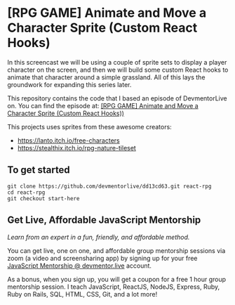 # [RPG GAME] Animate and Move a Character Sprite (Custom React Hooks)

In this screencast we will be using a couple of sprite sets to display a player character on the screen, and then we will build some custom React hooks to animate that character around a simple grassland. All of this lays the groundwork for expanding this series later.

This repository contains the code that I based an episode of DevmentorLive on. You can find the episode at: [[RPG GAME] Animate and Move a Character Sprite (Custom React Hooks))](https://devmentor.live/screencasts/rpg-game-animate-and-move-a-character-sprite-custom-react-hooks)

This projects uses sprites from these awesome creators:

- https://lanto.itch.io/free-characters
- https://stealthix.itch.io/rpg-nature-tileset

## To get started

```
git clone https://github.com/devmentorlive/dd13cd63.git react-rpg
cd react-rpg
git checkout start-here
```

## Get Live, Affordable JavaScript Mentorship

_Learn from an expert in a fun, friendly, and affordable method._

You can get live, one on one, and affordable group mentorship sessions via zoom (a video and screensharing app) by signing up for your free [JavaScript Mentorship @ devmentor.live](https://devmentor.live/?utm_source=github&utm_medium=repo&utm_campaign=prototyping-a-node-graph-based-interface-using-reactjs) account.

As a bonus, when you sign up, you will get a coupon for a free 1 hour group mentorship session. I teach JavaScript, ReactJS, NodeJS, Express, Ruby, Ruby on Rails, SQL, HTML, CSS, Git, and a lot more!
